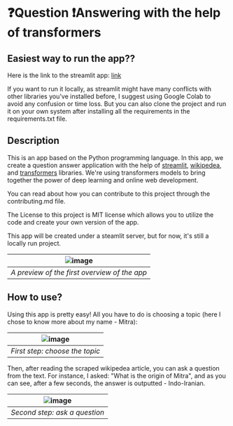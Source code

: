 # :question:Question :exclamation:Answering with the help of transformers


## Easiest way to run the app??

Here is the link to the streamlit app: [link](https://mitramir55-qa-app-app-yf272w.streamlitapp.com/)

If you want to run it locally, as streamlit might have many conflicts with other libraries you've installed before, I suggest using Google Colab to avoid any confusion or time loss. But you can also clone the project and run it on your own system after installing all the requirements in the requirements.txt file.

## Description

This is an app based on the Python programming language. In this app, 
we create a question answer application with the help of [streamlit](https://docs.streamlit.io/library/get-started), [wikipedea](https://pypi.org/project/wikipedia/), and [transformers](https://huggingface.co/) libraries. We're using 
transformers models to bring together the power of deep learning and online web development.


You can read about how you can contribute to this project through 
the contributing.md file.

The License to this project is MIT license which allows you to utilize the code
and create your own version of the app.

This app will be created under a steamlit server, but for now, it's still a locally run project.

|![image](https://user-images.githubusercontent.com/53291220/196006279-24c20f94-3c8f-4449-9067-263a5c0bf566.png)|
|:--:| 
| *A preview of the first overview of the app* |


## How to use?

Using this app is pretty easy! All you have to do is choosing a topic (here I chose to know more about my name - Mitra):

|![image](https://user-images.githubusercontent.com/53291220/196006445-b283d33e-748b-4d23-9075-f9929a905c79.png)|
|:--:| 
| *First step: choose the topic* |

Then, after reading the scraped wikipedea article, you can ask a question from the text. For instance, I asked: "What is the origin of Mitra", and as you can see, after a few seconds, the answer is outputted - Indo-Iranian.

|![image](https://user-images.githubusercontent.com/53291220/196006525-368ec6d7-706c-43cd-8018-8ba65ceb566b.png)|
|:--:| 
| *Second step: ask a question* |
